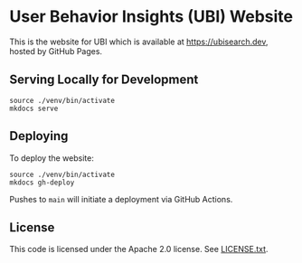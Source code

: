 # User Behavior Insights (UBI) Website

This is the website for UBI which is available at https://ubisearch.dev, hosted by GitHub Pages.

## Serving Locally for Development

```
source ./venv/bin/activate
mkdocs serve
```

## Deploying

To deploy the website:

```
source ./venv/bin/activate
mkdocs gh-deploy
```

Pushes to `main` will initiate a deployment via GitHub Actions.

## License

This code is licensed under the Apache 2.0 license. See [LICENSE.txt](LICENSE.txt).
